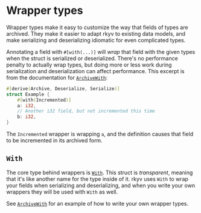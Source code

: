 # Wrapper types

Wrapper types make it easy to customize the way that fields of types are archived. They make it
easier to adapt rkyv to existing data models, and make serializing and deserializing idiomatic for
even complicated types.

Annotating a field with `#[with(...)]` will *wrap* that field with the given types when the struct
is serialized or deserialized. There's no performance penalty to actually wrap types, but doing more
or less work during serialization and deserialization can affect performance. This excerpt is from
the documentation for [`ArchiveWith`](https://docs.rs/rkyv/latest/rkyv/with/trait.ArchiveWith.html):

```rs
#[derive(Archive, Deserialize, Serialize)]
struct Example {
    #[with(Incremented)]
    a: i32,
    // Another i32 field, but not incremented this time
    b: i32,
}
```

The `Incremented` wrapper is wrapping `a`, and the definition causes that field to be incremented
in its archived form. 

## `With`

The core type behind wrappers is [`With`](https://docs.rs/rkyv/latest/rkyv/with/struct.With.html).
This struct is *transparent*, meaning that it's like another name for the type inside of it. rkyv
uses `With` to wrap your fields when serializing and deserializing, and when you write your own
wrappers they will be used with `With` as well.

See [`ArchiveWith`](https://docs.rs/latest/rkyv/with/trait.ArchiveWith.html) for an example of how
to write your own wrapper types.
